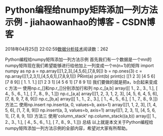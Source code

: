 
# Python编程给numpy矩阵添加一列方法示例 - jiahaowanhao的博客 - CSDN博客


2018年04月25日 22:02:59[数据分析技术](https://me.csdn.net/jiahaowanhao)阅读数：262


Python编程给numpy矩阵添加一列方法示例
首先我们有一个数据是一个mn的numpy矩阵现在我们希望能够进行给他加上一列变成一个m(n+1)的矩阵
import numpy as np
a = np.array([[1,2,3],[4,5,6],[7,8,9]])
b = np.ones(3)
c = np.array([[1,2,3,1],[4,5,6,1],[7,8,9,1]])
PRint(a)
print(b)
print(c)
[[1 2 3]
[4 5 6]
[7 8 9]]
[ 1. 1. 1.]
[[1 2 3 1]
[4 5 6 1]
[7 8 9 1]]
我们要做的就是把a，b合起来变成c
方法一
使用np.c_[]和np.r_[]分别添加行和列
np.c_[a,b]
array([[ 1., 2., 3., 1.],
[ 4., 5., 6., 1.],
[ 7., 8., 9., 1.]])
np.c_[a,a]
array([[1, 2, 3, 1, 2, 3],
[4, 5, 6, 4, 5, 6],
[7, 8, 9, 7, 8, 9]])
np.c_[b,a]
array([[ 1., 1., 2., 3.],
[ 1., 4., 5., 6.],
[ 1., 7., 8., 9.]])
方法二
使用np.insert
np.insert(a, 0, values=b, axis=1)
array([[1, 1, 2, 3],
[1, 4, 5, 6],
[1, 7, 8, 9]])
np.insert(a, 3, values=b, axis=1)
array([[1, 2, 3, 1],
[4, 5, 6, 1],
[7, 8, 9, 1]])
方法三
使用'column_stack'
np.column_stack((a,b))
array([[ 1., 2., 3., 1.],
[ 4., 5., 6., 1.],
[ 7., 8., 9., 1.]])
总结
以上就是本文关于Python编程给numpy矩阵添加一列方法示例的全部内容，希望对大家有所帮助。

